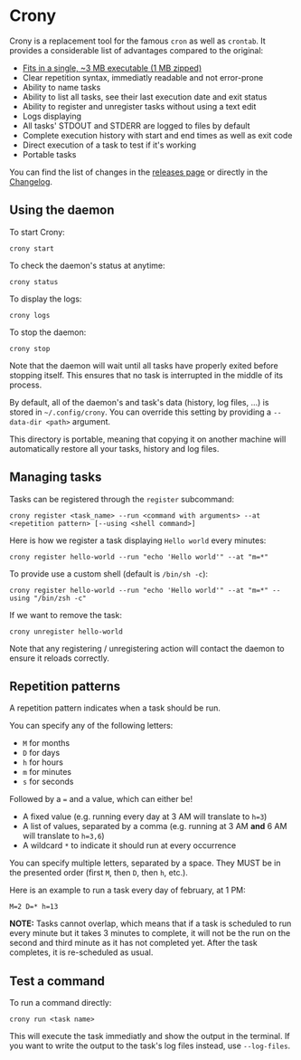 # Crony

Crony is a replacement tool for the famous `cron` as well as `crontab`. It provides a considerable list of advantages compared to the original:

* [Fits in a single, ~3 MB executable (1 MB zipped)](https://github.com/ClementNerma/Crony/releases/latest)
* Clear repetition syntax, immediatly readable and not error-prone
* Ability to name tasks
* Ability to list all tasks, see their last execution date and exit status
* Ability to register and unregister tasks without using a text edit
* Logs displaying
* All tasks' STDOUT and STDERR are logged to files by default
* Complete execution history with start and end times as well as exit code
* Direct execution of a task to test if it's working
* Portable tasks

You can find the list of changes in the [releases page](https://github.com/ClementNerma/Crony/releases/latest) or directly in the [Changelog](CHANGELOG.md).

## Using the daemon

To start Crony:

```shell
crony start
```

To check the daemon's status at anytime:

```shell
crony status
```

To display the logs:

```shell
crony logs
```

To stop the daemon:

```shell
crony stop
```

Note that the daemon will wait until all tasks have properly exited before stopping itself. This ensures that no task is interrupted in the middle of its process.

By default, all of the daemon's and task's data (history, log files, ...) is stored in `~/.config/crony`. You can override this setting by providing a `--data-dir <path>` argument.

This directory is portable, meaning that copying it on another machine will automatically restore all your tasks, history and log files.

## Managing tasks

Tasks can be registered through the `register` subcommand:

```shell
crony register <task_name> --run <command with arguments> --at <repetition pattern> [--using <shell command>]
```

Here is how we register a task displaying `Hello world` every minutes:

```shell
crony register hello-world --run "echo 'Hello world'" --at "m=*"
```

To provide use a custom shell (default is `/bin/sh -c`):

```shell
crony register hello-world --run "echo 'Hello world'" --at "m=*" --using "/bin/zsh -c"
```

If we want to remove the task:

```shell
crony unregister hello-world
```

Note that any registering / unregistering action will contact the daemon to ensure it reloads correctly.

## Repetition patterns

A repetition pattern indicates when a task should be run.

You can specify any of the following letters:

* `M` for months
* `D` for days
* `h` for hours
* `m` for minutes
* `s` for seconds

Followed by a `=` and a value, which can either be!

* A fixed value (e.g. running every day at 3 AM will translate to `h=3`)
* A list of values, separated by a comma (e.g. running at 3 AM **and** 6 AM will translate to `h=3,6`)
* A wildcard `*` to indicate it should run at every occurrence

You can specify multiple letters, separated by a space. They MUST be in the presented order (first `M`, then `D`, then `h`, etc.).

Here is an example to run a task every day of february, at 1 PM:

```
M=2 D=* h=13
```

**NOTE:** Tasks cannot overlap, which means that if a task is scheduled to run every minute but it takes 3 minutes to complete, it will not be the run on the second and third minute as it has not completed yet. After the task completes, it is re-scheduled as usual.

## Test a command

To run a command directly:

```shell
crony run <task name>
```

This will execute the task immediatly and show the output in the terminal. If you want to write the output to the task's log files instead, use `--log-files`.
